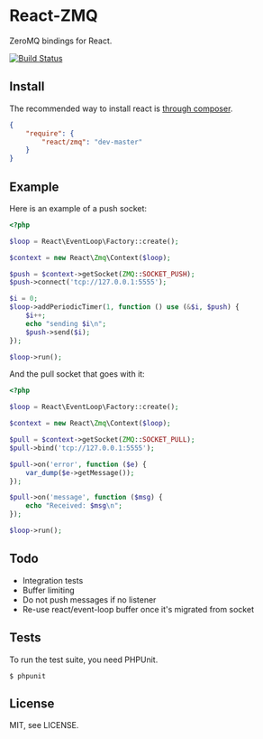 # React-ZMQ

ZeroMQ bindings for React.

[![Build Status](https://secure.travis-ci.org/react-php/zmq.png?branch=master)](http://travis-ci.org/react-php/zmq)

## Install

The recommended way to install react is [through composer](http://getcomposer.org).

```JSON
{
    "require": {
        "react/zmq": "dev-master"
    }
}
```

## Example

Here is an example of a push socket:

```php
<?php

$loop = React\EventLoop\Factory::create();

$context = new React\Zmq\Context($loop);

$push = $context->getSocket(ZMQ::SOCKET_PUSH);
$push->connect('tcp://127.0.0.1:5555');

$i = 0;
$loop->addPeriodicTimer(1, function () use (&$i, $push) {
    $i++;
    echo "sending $i\n";
    $push->send($i);
});

$loop->run();
```

And the pull socket that goes with it:

```php
<?php

$loop = React\EventLoop\Factory::create();

$context = new React\Zmq\Context($loop);

$pull = $context->getSocket(ZMQ::SOCKET_PULL);
$pull->bind('tcp://127.0.0.1:5555');

$pull->on('error', function ($e) {
    var_dump($e->getMessage());
});

$pull->on('message', function ($msg) {
    echo "Received: $msg\n";
});

$loop->run();
```

## Todo

* Integration tests
* Buffer limiting
* Do not push messages if no listener
* Re-use react/event-loop buffer once it's migrated from socket

## Tests

To run the test suite, you need PHPUnit.

    $ phpunit

## License

MIT, see LICENSE.
